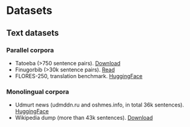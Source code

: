 # Datasets

## Text datasets

### Parallel corpora

- Tatoeba (>750 sentence pairs). [Download](https://tatoeba.org/ru/downloads)
- Finugorbib (>30k sentence pairs). [Read](http://finugorbib.com/index.html)
- FLORES-250, translation benchmark. [HuggingFace](https://huggingface.co/datasets/tartuNLP/smugri-flores-testset)

### Monolingual corpora

- Udmurt news (udmddn.ru and oshmes.info, in total 36k sentences). [HuggingFace](https://huggingface.co/datasets/tartuNLP/smugri-data)
- Wikipedia dump (more than 43k sentences). [Download](https://dumps.wikimedia.org/udmwiki/) 